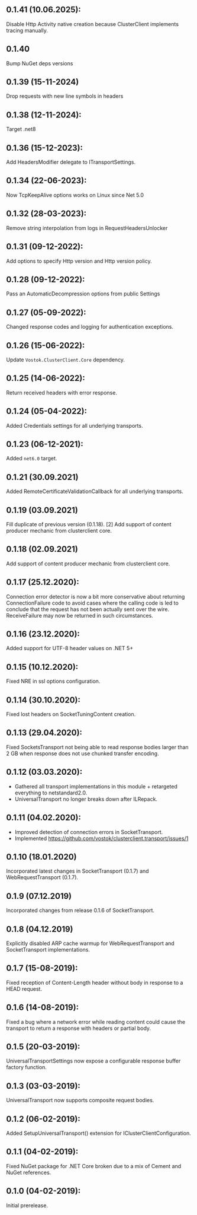 ## 0.1.41 (10.06.2025):

Disable Http Activity native creation because ClusterClient implements tracing manually.

## 0.1.40

Bump NuGet deps versions

## 0.1.39 (15-11-2024)

Drop requests with new line symbols in headers

## 0.1.38 (12-11-2024):

Target .net8

## 0.1.36 (15-12-2023):

Add HeadersModifier delegate to ITransportSettings.

## 0.1.34 (22-06-2023):

Now TcpKeepAlive options works on Linux since Net 5.0

## 0.1.32 (28-03-2023):

Remove string interpolation from logs in RequestHeadersUnlocker

## 0.1.31 (09-12-2022):

Add options to specify Http version and Http version policy.

## 0.1.28 (09-12-2022):

Pass an AutomaticDecompression options from public Settings

## 0.1.27 (05-09-2022):

Changed response codes and logging for authentication exceptions.

## 0.1.26 (15-06-2022):

Update `Vostok.ClusterClient.Core` dependency.

## 0.1.25 (14-06-2022):

Return received headers with error response.

## 0.1.24 (05-04-2022):

Added Credentials settings for all underlying transports.

## 0.1.23 (06-12-2021):

Added `net6.0` target.

## 0.1.21 (30.09.2021)

Added RemoteCertificateValidationCallback for all underlying transports.

## 0.1.19 (03.09.2021)

Fill duplicate of previous version (0.1.18).
[2] Add support of content producer mechanic from clusterclient core.

## 0.1.18 (02.09.2021)

Add support of content producer mechanic from clusterclient core.

## 0.1.17 (25.12.2020):

Connection error detector is now a bit more conservative about returning ConnectionFailure code to avoid cases where the calling code is led to conclude that the request has not been actually sent over the wire. ReceiveFailure may now be returned in such circumstances. 

## 0.1.16 (23.12.2020):

Added support for UTF-8 header values on .NET 5+

## 0.1.15 (10.12.2020):

Fixed NRE in ssl options configuration.

## 0.1.14 (30.10.2020):

Fixed lost headers on SocketTuningContent creation.

## 0.1.13 (29.04.2020):

Fixed SocketsTransport not being able to read response bodies larger than 2 GB when response does not use chunked transfer encoding. 

## 0.1.12 (03.03.2020):

* Gathered all transport implementations in this module + retargeted everything to netstandard2.0.
* UniversalTransport no longer breaks down after ILRepack.

## 0.1.11 (04.02.2020):

* Improved detection of connection errors in SocketTransport.
* Implemented https://github.com/vostok/clusterclient.transport/issues/1

## 0.1.10 (18.01.2020)

Incorporated latest changes in SocketTransport (0.1.7) and WebRequestTransport (0.1.7).

## 0.1.9 (07.12.2019)

Incorporated changes from release 0.1.6 of SocketTransport.

## 0.1.8 (04.12.2019)

Explicitly disabled ARP cache warmup for WebRequestTransport and SocketTransport implementations.

## 0.1.7 (15-08-2019):

Fixed reception of Content-Length header without body in response to a HEAD request.

## 0.1.6 (14-08-2019):

Fixed a bug where a network error while reading content could cause the transport to return a response with headers or partial body.

## 0.1.5 (20-03-2019): 

UniversalTransportSettings now expose a configurable response buffer factory function.

## 0.1.3 (03-03-2019): 

UniversalTransport now supports composite request bodies.

## 0.1.2 (06-02-2019): 

Added SetupUniversalTransport() extension for IClusterClientConfiguration.

## 0.1.1 (04-02-2019): 

Fixed NuGet package for .NET Core broken due to a mix of Cement and NuGet references.

## 0.1.0 (04-02-2019): 

Initial prerelease.